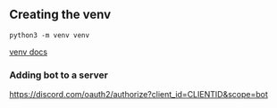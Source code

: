 ## Creating the venv
`python3 -m venv venv`

[venv docs](https://docs.python.org/3/library/venv.html)

### Adding bot to a server
https://discord.com/oauth2/authorize?client_id=CLIENTID&scope=bot